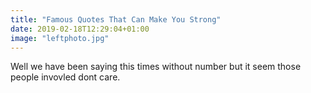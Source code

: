 ```yaml
---
title: "Famous Quotes That Can Make You Strong"
date: 2019-02-18T12:29:04+01:00
image: "leftphoto.jpg"
---
```

Well we have been saying this times without number but it seem those people invovled dont care.